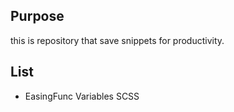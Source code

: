 ## Purpose

this is repository that save snippets for productivity.

## List
- EasingFunc Variables SCSS
